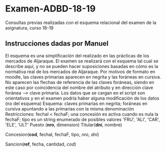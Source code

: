 # Examen-ADBD-18-19
Consultas previas realizadas con el esquema relacional del examen de la asignatura, curso 18-19

## Instrucciones dadas por Manuel
El esquema es una simplificación del realizado en las prácticas de los mercados de Aljaraque.
El examen se realizará con el esquema tal cual se describe aquí, y no se pueden hacer suposiciones basadas en cómo es la normativa real de los mercados de Aljaraque.
Por motivos de formato en moodle, las claves primarias aparecen en negrita y las foráneas en cursiva. No aparecen las flechas de referencia de las claves foráneas, siendo en este caso por coincidencia del nombre del atributo y en dirección clave foránea --> clave primaria.
Los datos que se cargan en el script son orientativos y en el examen podría haber alguna modificación de los datos (no del esquema)
Esquema: claves primarias en negrita; foráneas en cursiva apuntando a las primarias con la misma denominación
Restricciones: fechaI < fechaF;  una concesión es activa cuando es nula la fechaF; tipo es un string enumerado de posibles valores 'FRU', 'ALI', 'CAR', 'ELE', 'ULT'
Puesto (**nro**, dimension)               Titular(**dni**, nombre)

Concesion(**cod**, fechaI, fechaF, tipo, *nro*, *dni*)

Sancion(**ref**, fecha, cantidad, *cod*)
